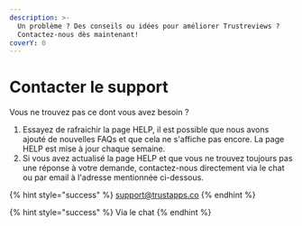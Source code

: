 ```yaml
---
description: >-
  Un problème ? Des conseils ou idées pour améliorer Trustreviews ?
  Contactez-nous dès maintenant!
coverY: 0
---
```


# Contacter le support

Vous ne trouvez pas ce dont vous avez besoin ?

1. Essayez de rafraichir la page HELP, il est possible que nous avons ajouté de nouvelles FAQs et que cela ne s'affiche pas encore. La page HELP est mise à jour chaque semaine.
2. Si vous avez actualisé la page HELP et que vous ne trouvez toujours pas une réponse à votre demande, contactez-nous directement via le chat ou par email à l'adresse mentionnée ci-dessous.

{% hint style="success" %}
support@trustapps.co
{% endhint %}

{% hint style="success" %}
Via le chat
{% endhint %}

